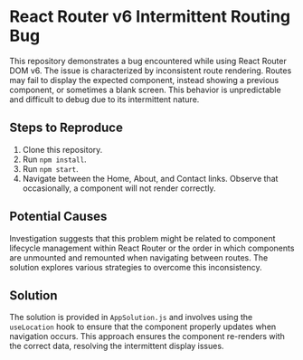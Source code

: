 # React Router v6 Intermittent Routing Bug

This repository demonstrates a bug encountered while using React Router DOM v6.  The issue is characterized by inconsistent route rendering.  Routes may fail to display the expected component, instead showing a previous component, or sometimes a blank screen. This behavior is unpredictable and difficult to debug due to its intermittent nature.

## Steps to Reproduce

1. Clone this repository.
2. Run `npm install`.
3. Run `npm start`.
4. Navigate between the Home, About, and Contact links.  Observe that occasionally, a component will not render correctly.

## Potential Causes

Investigation suggests that this problem might be related to component lifecycle management within React Router or the order in which components are unmounted and remounted when navigating between routes.  The solution explores various strategies to overcome this inconsistency.

## Solution

The solution is provided in `AppSolution.js` and involves using the `useLocation` hook to ensure that the component properly updates when navigation occurs.  This approach ensures the component re-renders with the correct data, resolving the intermittent display issues.